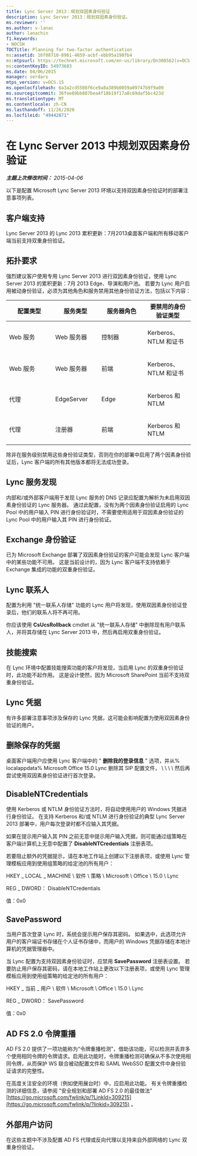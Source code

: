 ```yaml
---
title: Lync Server 2013：规划双因素身份验证
description: Lync Server 2013：规划双因素身份验证。
ms.reviewer: ''
ms.author: v-lanac
author: lanachin
f1.keywords:
- NOCSH
TOCTitle: Planning for two-factor authentication
ms:assetid: 16f08710-8961-4659-acbf-ebb95a198fb4
ms:mtpsurl: https://technet.microsoft.com/en-us/library/Dn308562(v=OCS.15)
ms:contentKeyID: 54973683
ms.date: 04/06/2015
manager: serdars
mtps_version: v=OCS.15
ms.openlocfilehash: 6a3a2cd5508f6ce9a8a389b0059a09747b9f9a09
ms.sourcegitcommit: 36fee89bb887bea4f18b19f17a8c69daf5bc423d
ms.translationtype: MT
ms.contentlocale: zh-CN
ms.lasthandoff: 11/26/2020
ms.locfileid: "49442871"
---
```

# <a name="planning-for-two-factor-authentication-in-lync-server-2013"></a>在 Lync Server 2013 中规划双因素身份验证

<div data-xmlns="http://www.w3.org/1999/xhtml">

<div class="topic" data-xmlns="http://www.w3.org/1999/xhtml" data-msxsl="urn:schemas-microsoft-com:xslt" data-cs="https://msdn.microsoft.com/">

<div data-asp="https://msdn2.microsoft.com/asp">



</div>

<div id="mainSection">

<div id="mainBody">

<span> </span>

_**主题上次修改时间：** 2015-04-06_

以下是配置 Microsoft Lync Server 2013 环境以支持双因素身份验证时的部署注意事项列表。

<div>

## <a name="client-support"></a>客户端支持

Lync Server 2013 的 Lync 2013 累积更新：7月2013桌面客户端和所有移动客户端当前支持双重身份验证。

</div>

<div>

## <a name="topology-requirements"></a>拓扑要求

强烈建议客户使用专用 Lync Server 2013 进行双因素身份验证，使用 Lync Server 2013 的累积更新：7月 2013 Edge、导演和用户池。 若要为 Lync 用户启用被动身份验证，必须为其他角色和服务禁用其他身份验证方法，包括以下内容：


<table>
<colgroup>
<col style="width: 25%" />
<col style="width: 25%" />
<col style="width: 25%" />
<col style="width: 25%" />
</colgroup>
<thead>
<tr class="header">
<th>配置类型</th>
<th>服务类型</th>
<th>服务器角色</th>
<th>要禁用的身份验证类型</th>
</tr>
</thead>
<tbody>
<tr class="odd">
<td><p>Web 服务</p></td>
<td><p>Web 服务器</p></td>
<td><p>控制器</p></td>
<td><p>Kerberos、NTLM 和证书</p></td>
</tr>
<tr class="even">
<td><p>Web 服务</p></td>
<td><p>Web 服务器</p></td>
<td><p>前端</p></td>
<td><p>Kerberos、NTLM 和证书</p></td>
</tr>
<tr class="odd">
<td><p>代理</p></td>
<td><p>EdgeServer</p></td>
<td><p>Edge</p></td>
<td><p>Kerberos 和 NTLM</p></td>
</tr>
<tr class="even">
<td><p>代理</p></td>
<td><p>注册器</p></td>
<td><p>前端</p></td>
<td><p>Kerberos 和 NTLM</p></td>
</tr>
</tbody>
</table>


除非在服务级别禁用这些身份验证类型，否则在你的部署中启用了两个因素身份验证后，Lync 客户端的所有其他版本都将无法成功登录。

</div>

<div>

## <a name="lync-service-discovery"></a>Lync 服务发现

内部和/或外部客户端用于发现 Lync 服务的 DNS 记录应配置为解析为未启用双因素身份验证的 Lync 服务器。 通过此配置，没有为两个因素身份验证启用的 Lync Pool 中的用户输入 PIN 进行身份验证时，不需要使用适用于双因素身份验证的 Lync Pool 中的用户输入其 PIN 进行身份验证。

</div>

<div>

## <a name="exchange-authentication"></a>Exchange 身份验证

已为 Microsoft Exchange 部署了双因素身份验证的客户可能会发现 Lync 客户端中的某些功能不可用。 这是当前设计的，因为 Lync 客户端不支持依赖于 Exchange 集成的功能的双重身份验证。

</div>

<div>

## <a name="lync-contacts"></a>Lync 联系人

配置为利用 "统一联系人存储" 功能的 Lync 用户将发现，使用双因素身份验证登录后，他们的联系人将不再可用。

你应该使用 **CsUcsRollback** cmdlet 从 "统一联系人存储" 中删除现有用户联系人，并将其存储在 Lync Server 2013 中，然后再启用双重身份验证。

</div>

<div>

## <a name="skill-search"></a>技能搜索

在 Lync 环境中配置技能搜索功能的客户将发现，当启用 Lync 的双重身份验证时，此功能不起作用。 这是设计使然，因为 Microsoft SharePoint 当前不支持双重身份验证。

</div>

<div>

## <a name="lync-credentials"></a>Lync 凭据

有许多部署注意事项涉及保存的 Lync 凭据，这可能会影响配置为使用双因素身份验证的用户。

<div>

## <a name="deleting-saved-credentials"></a>删除保存的凭据

桌面客户端用户应使用 Lync 客户端中的 " **删除我的登录信息** " 选项，并从% localappdata% Microsoft Office 15.0 Lync 删除其 SIP 配置文件， \\ \\ \\ \\ 然后再尝试使用双因素身份验证进行首次登录。

</div>

<div>

## <a name="disablentcredentials"></a>DisableNTCredentials

使用 Kerberos 或 NTLM 身份验证方法时，将自动使用用户的 Windows 凭据进行身份验证。 在支持 Kerberos 和/或 NTLM 进行身份验证的典型 Lync Server 2013 部署中，用户每次登录时都不应输入其凭据。

如果在提示用户输入其 PIN 之前无意中提示用户输入凭据，则可能通过组策略在客户端计算机上无意中配置了 **DisableNTCredentials** 注册表项。

若要阻止额外的凭据提示，请在本地工作站上创建以下注册表项，或使用 Lync 管理模板应用到使用组策略的给定池的所有用户：

HKEY \_ LOCAL \_ MACHINE \\ 软件 \\ 策略 \\ Microsoft \\ Office \\ 15.0 \\ Lync

REG \_ DWORD： DisableNTCredentials

值：0x0

</div>

<div>

## <a name="savepassword"></a>SavePassword

当用户首次登录 Lync 时，系统会提示用户保存其密码。 如果选中，此选项允许用户的客户端证书存储在个人证书存储中，而用户的 Windows 凭据存储在本地计算机的凭据管理器中。

当 Lync 配置为支持双因素身份验证时，应禁用 **SavePassword** 注册表设置。 若要防止用户保存其密码，请在本地工作站上更改以下注册表项，或使用 Lync 管理模板应用到使用组策略的给定池的所有用户：

HKEY \_ 当前 \_ 用户 \\ 软件 \\ Microsoft \\ Office \\ 15.0 \\ Lync

REG \_ DWORD： SavePassword

值：0x0

</div>

</div>

<div>

## <a name="ad-fs-20-token-replay"></a>AD FS 2.0 令牌重播

AD FS 2.0 提供了一项功能称为“令牌重播检测”，借助该功能，可以检测并丢弃多个使用相同令牌的令牌请求。启用此功能时，令牌重播检测可确保从不多次使用相同令牌，从而保护 WS 联合被动配置文件和 SAML WebSSO 配置文件中身份验证请求的完整性。

在高度关注安全的环境（例如使用展台时）中，应启用此功能。 有关令牌重播检测的详细信息，请参阅 "安全规划和部署 AD FS 2.0 的最佳做法" [https://go.microsoft.com/fwlink/p/?LinkId=309215](https://go.microsoft.com/fwlink/p/?linkid=309215) 。

</div>

<div>

## <a name="external-user-access"></a>外部用户访问

在这些主题中不涉及配置 AD FS 代理或反向代理以支持来自外部网络的 Lync 双重身份验证。

</div>

</div>

<span> </span>

</div>

</div>

</div>

